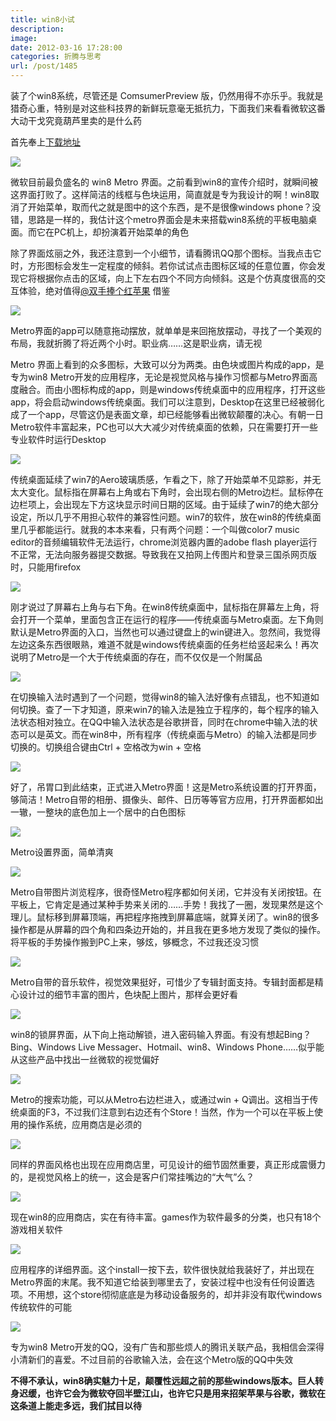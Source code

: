```yaml
---
title: win8小试
description: 
image: 
date: 2012-03-16 17:28:00
categories: 折腾与思考
url: /post/1485
---
```


装了个win8系统，尽管还是 ComsumerPreview 版，仍然用得不亦乐乎。我就是猎奇心重，特别是对这些科技界的新鲜玩意毫无抵抗力，下面我们来看看微软这番大动干戈究竟葫芦里卖的是什么药

首先奉上[下载地址](http://win8e.com/xiazai/3430.html)

![](https://storageapi.fleek.co/0a3a8890-e65e-47ce-93d7-0442b9209d38-bucket/blog/posts/2012-03/03-16/1.jpg)

微软目前最负盛名的 win8 Metro 界面。之前看到win8的宣传介绍时，就瞬间被这界面打败了。这样简洁的线框与色块运用，简直就是专为我设计的啊！win8取消了开始菜单，取而代之就是图中的这个东西，是不是很像windows phone？没错，思路是一样的，我估计这个metro界面会是未来搭载win8系统的平板电脑桌面。而它在PC机上，却扮演着开始菜单的角色

除了界面炫丽之外，我还注意到一个小细节，请看腾讯QQ那个图标。当我点击它时，方形图标会发生一定程度的倾斜。若你试试点击图标区域的任意位置，你会发现它将根据你点击的区域，向上下左右四个不同方向倾斜。这是个仿真度很高的交互体验，绝对值得[@双手捧个红苹果](http://weibo.com/oneapple "小帅") 借鉴

![](https://storageapi.fleek.co/0a3a8890-e65e-47ce-93d7-0442b9209d38-bucket/blog/posts/2012-03/03-16/2.jpg)

Metro界面的app可以随意拖动摆放，就单单是来回拖放摆动，寻找了一个美观的布局，我就折腾了将近两个小时。职业病……这是职业病，请无视

Metro 界面上看到的众多图标，大致可以分为两类。由色块或图片构成的app，是专为win8 Metro开发的应用程序，无论是视觉风格与操作习惯都与Metro界面高度融合。而由小图标构成的app，则是windows传统桌面中的应用程序，打开这些app，将会启动windows传统桌面。我们可以注意到，Desktop在这里已经被弱化成了一个app，尽管这仍是表面文章，却已经能够看出微软颠覆的决心。有朝一日Metro软件丰富起来，PC也可以大大减少对传统桌面的依赖，只在需要打开一些专业软件时运行Desktop

![](https://storageapi.fleek.co/0a3a8890-e65e-47ce-93d7-0442b9209d38-bucket/blog/posts/2012-03/03-16/3.jpg)

传统桌面延续了win7的Aero玻璃质感，乍看之下，除了开始菜单不见踪影，并无太大变化。鼠标指在屏幕右上角或右下角时，会出现右侧的Metro边栏。鼠标停在边栏项上，会出现左下方这块显示时间日期的区域。由于延续了win7的绝大部分设定，所以几乎不用担心软件的兼容性问题。win7的软件，放在win8的传统桌面里几乎都能运行。就我的本本来看，只有两个问题：一个叫做color7 music editor的音频编辑软件无法运行，chrome浏览器内置的adobe flash player运行不正常，无法向服务器提交数据。导致我在又拍网上传图片和登录三国杀网页版时，只能用firefox

![](https://storageapi.fleek.co/0a3a8890-e65e-47ce-93d7-0442b9209d38-bucket/blog/posts/2012-03/03-16/4.jpg)

刚才说过了屏幕右上角与右下角。在win8传统桌面中，鼠标指在屏幕左上角，将会打开一个菜单，里面包含正在运行的程序——传统桌面与Metro桌面。左下角则默认是Metro界面的入口，当然也可以通过键盘上的win键进入。忽然间，我觉得左边这条东西很眼熟，难道不就是windows传统桌面的任务栏给竖起来么！再次说明了Metro是一个大于传统桌面的存在，而不仅仅是一个附属品

![](https://storageapi.fleek.co/0a3a8890-e65e-47ce-93d7-0442b9209d38-bucket/blog/posts/2012-03/03-16/5.jpg)

在切换输入法时遇到了一个问题，觉得win8的输入法好像有点错乱，也不知道如何切换。查了一下才知道，原来win7的输入法是独立于程序的，每个程序的输入法状态相对独立。在QQ中输入法状态是谷歌拼音，同时在chrome中输入法的状态可以是英文。而在win8中，所有程序（传统桌面与Metro）的输入法都是同步切换的。切换组合键由Ctrl + 空格改为win + 空格

![](https://storageapi.fleek.co/0a3a8890-e65e-47ce-93d7-0442b9209d38-bucket/blog/posts/2012-03/03-16/6.jpg)

好了，吊胃口到此结束，正式进入Metro界面！这是Metro系统设置的打开界面，够简洁！Metro自带的相册、摄像头、邮件、日历等等官方应用，打开界面都如出一辙，一整块的底色加上一个居中的白色图标

![](https://storageapi.fleek.co/0a3a8890-e65e-47ce-93d7-0442b9209d38-bucket/blog/posts/2012-03/03-16/7.jpg)

Metro设置界面，简单清爽

![](https://storageapi.fleek.co/0a3a8890-e65e-47ce-93d7-0442b9209d38-bucket/blog/posts/2012-03/03-16/8.jpg)

Metro自带图片浏览程序，很奇怪Metro程序都如何关闭，它并没有关闭按钮。在平板上，它肯定是通过某种手势来关闭的……手势！我找了一圈，发现果然是这个理儿。鼠标移到屏幕顶端，再把程序拖拽到屏幕底端，就算关闭了。win8的很多操作都是从屏幕的四个角和四条边开始的，并且我在更多地方发现了类似的操作。将平板的手势操作搬到PC上来，够炫，够概念，不过我还没习惯

![](https://storageapi.fleek.co/0a3a8890-e65e-47ce-93d7-0442b9209d38-bucket/blog/posts/2012-03/03-16/9.jpg)

Metro自带的音乐软件，视觉效果挺好，可惜少了专辑封面支持。专辑封面都是精心设计过的细节丰富的图片，色块配上图片，那样会更好看

![](https://storageapi.fleek.co/0a3a8890-e65e-47ce-93d7-0442b9209d38-bucket/blog/posts/2012-03/03-16/10.jpg)

win8的锁屏界面，从下向上拖动解锁，进入密码输入界面。有没有想起Bing？Bing、Windows Live Messager、Hotmail、win8、Windows Phone……似乎能从这些产品中找出一丝微软的视觉偏好

![](https://storageapi.fleek.co/0a3a8890-e65e-47ce-93d7-0442b9209d38-bucket/blog/posts/2012-03/03-16/11.jpg)

Metro的搜索功能，可以从Metro右边栏进入，或通过win + Q调出。这相当于传统桌面的F3，不过我们注意到右边还有个Store！当然，作为一个可以在平板上使用的操作系统，应用商店是必须的

![](https://storageapi.fleek.co/0a3a8890-e65e-47ce-93d7-0442b9209d38-bucket/blog/posts/2012-03/03-16/12.jpg)

同样的界面风格也出现在应用商店里，可见设计的细节固然重要，真正形成震慑力的，是视觉风格上的统一，这会是客户们常挂嘴边的“大气”么？

![](https://storageapi.fleek.co/0a3a8890-e65e-47ce-93d7-0442b9209d38-bucket/blog/posts/2012-03/03-16/13.jpg)

现在win8的应用商店，实在有待丰富。games作为软件最多的分类，也只有18个游戏相关软件

![](https://storageapi.fleek.co/0a3a8890-e65e-47ce-93d7-0442b9209d38-bucket/blog/posts/2012-03/03-16/14.jpg)

应用程序的详细界面。这个install一按下去，软件很快就给我装好了，并出现在Metro界面的末尾。我不知道它给装到哪里去了，安装过程中也没有任何设置选项。不用想，这个store彻彻底底是为移动设备服务的，却并非没有取代windows传统软件的可能

![](https://storageapi.fleek.co/0a3a8890-e65e-47ce-93d7-0442b9209d38-bucket/blog/posts/2012-03/03-16/15.jpg)

专为win8 Metro开发的QQ，没有广告和那些烦人的腾讯关联产品，我相信会深得小清新们的喜爱。不过目前的谷歌输入法，会在这个Metro版的QQ中失效

**不得不承认，win8确实魅力十足，颠覆性远超之前的那些windows版本。巨人转身迟缓，也许它会为微软夺回半壁江山，也许它只是用来招架苹果与谷歌，微软在这条道上能走多远，我们拭目以待**